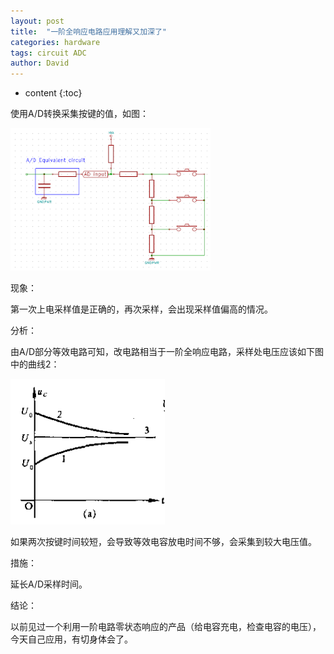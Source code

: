 ```yaml
---
layout: post
title:  "一阶全响应电路应用理解又加深了"
categories: hardware
tags: circuit ADC
author: David
---
```


* content
{:toc}

使用A/D转换采集按键的值，如图：

![ADC Key电路](https://github.com/titron/titron.github.io/raw/master/img/2019-10-16-ADC_key.png)

现象：

第一次上电采样值是正确的，再次采样，会出现采样值偏高的情况。

分析：

由A/D部分等效电路可知，改电路相当于一阶全响应电路，采样处电压应该如下图中的曲线2：

![一阶全响应电路Uc-t变化曲线](https://github.com/titron/titron.github.io/raw/master/img/2019-10-16-ADC_RCcurve.png)

如果两次按键时间较短，会导致等效电容放电时间不够，会采集到较大电压值。

措施：

延长A/D采样时间。

结论：

以前见过一个利用一阶电路零状态响应的产品（给电容充电，检查电容的电压），今天自己应用，有切身体会了。